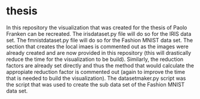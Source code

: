 # thesis
In this repository the visualization that was created for the thesis of Paolo Franken can be recreated. The irisdataset.py file will do so for the IRIS data set. The fmnistdataset.py file will do so for the Fashion MNIST data set. The section that creates the local imaes is commented out as the images were already created and are now provided in this repository (this will drastically reduce the time for the visualization to be build). Similarly, the reduction factors are already set directly and thus the method that would calculate the appropiate reduction factor is commented out (again to improve the time that is needed to build the visualization). The datasetmaker.py script was the script that was used to create the sub data set of the Fashion MNIST data set. 
